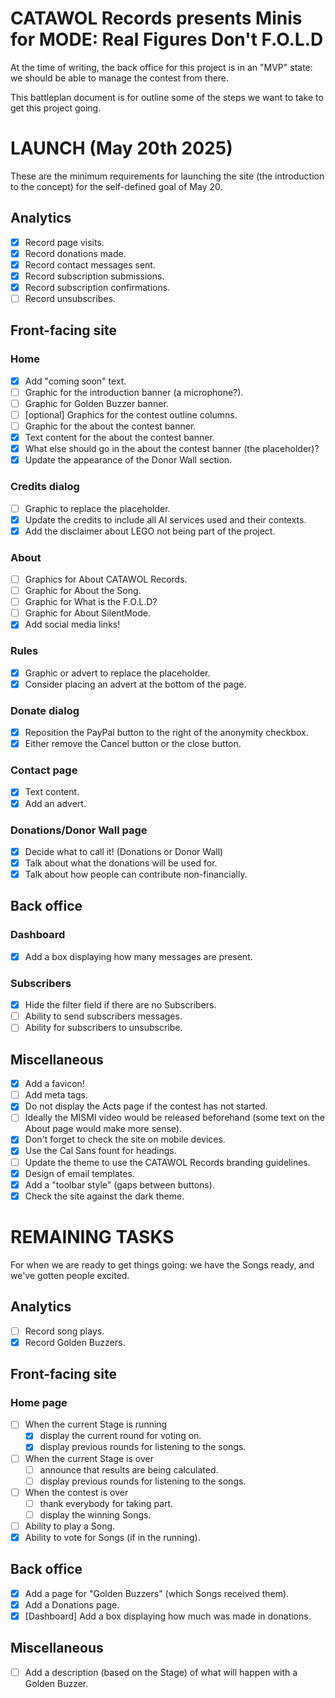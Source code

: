 # CATAWOL Records presents Minis for MODE: Real Figures Don't F.O.L.D

At the time of writing, the back office for this project is in an "MVP" state: we should be able to manage the contest
from there.

This battleplan document is for outline some of the steps we want to take to get this project going.

# LAUNCH (May 20th 2025)

These are the minimum requirements for launching the site (the introduction to the concept)
for the self-defined goal of May 20.

## Analytics

- [x] Record page visits.
- [x] Record donations made.
- [x] Record contact messages sent.
- [x] Record subscription submissions.
- [x] Record subscription confirmations.
- [ ] Record unsubscribes.

## Front-facing site

### Home

- [x] Add "coming soon" text.
- [ ] Graphic for the introduction banner (a microphone?).
- [ ] Graphic for Golden Buzzer banner.
- [ ] [optional] Graphics for the contest outline columns.
- [ ] Graphic for the about the contest banner.
- [x] Text content for the about the contest banner.
- [x] What else should go in the about the contest banner (the placeholder)?
- [x] Update the appearance of the Donor Wall section.

### Credits dialog

- [ ] Graphic to replace the placeholder.
- [x] Update the credits to include all AI services used and their contexts.
- [x] Add the disclaimer about LEGO not being part of the project.

### About

- [ ] Graphics for About CATAWOL Records.
- [ ] Graphic for About the Song.
- [ ] Graphic for What is the F.O.L.D?
- [ ] Graphic for About SilentMode.
- [x] Add social media links!

### Rules

- [x] Graphic or advert to replace the placeholder.
- [x] Consider placing an advert at the bottom of the page.

### Donate dialog

- [x] Reposition the PayPal button to the right of the anonymity checkbox.
- [x] Either remove the Cancel button or the close button.

### Contact page

- [x] Text content.
- [x] Add an advert.

### Donations/Donor Wall page

- [x] Decide what to call it! (Donations or Donor Wall)
- [x] Talk about what the donations will be used for.
- [x] Talk about how people can contribute non-financially.

## Back office

### Dashboard

- [x] Add a box displaying how many messages are present.

### Subscribers

- [x] Hide the filter field if there are no Subscribers.
- [ ] Ability to send subscribers messages.
- [ ] Ability for subscribers to unsubscribe.

## Miscellaneous

- [x] Add a favicon!
- [ ] Add meta tags.
- [x] Do not display the Acts page if the contest has not started.
- [ ] Ideally the MISMI video would be released beforehand (some text on the About page would make more sense).
- [x] Don't forget to check the site on mobile devices.
- [x] Use the Cal Sans fount for headings.
- [ ] Update the theme to use the CATAWOL Records branding guidelines.
- [x] Design of email templates.
- [x] Add a "toolbar style" (gaps between buttons).
- [x] Check the site against the dark theme.

# REMAINING TASKS

For when we are ready to get things going: we have the Songs ready, and we've gotten people excited.

## Analytics

- [ ] Record song plays.
- [x] Record Golden Buzzers.

## Front-facing site

### Home page

- [ ] When the current Stage is running
    - [x] display the current round for voting on.
    - [x] display previous rounds for listening to the songs.
- [ ] When the current Stage is over
    - [ ] announce that results are being calculated.
    - [ ] display previous rounds for listening to the songs.
- [ ] When the contest is over
    - [ ] thank everybody for taking part.
    - [ ] display the winning Songs.
- [ ] Ability to play a Song.
- [x] Ability to vote for Songs (if in the running).

## Back office

- [x] Add a page for "Golden Buzzers" (which Songs received them).
- [x] Add a Donations page.
- [x] [Dashboard] Add a box displaying how much was made in donations.

## Miscellaneous
- [ ] Add a description (based on the Stage) of what will happen with a Golden Buzzer.
